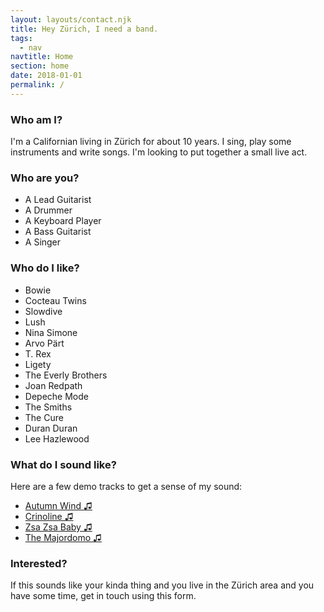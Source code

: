 ```yaml
---
layout: layouts/contact.njk
title: Hey Zürich, I need a band.
tags:
  - nav
navtitle: Home
section: home
date: 2018-01-01
permalink: /
---
```

### Who am I?
I'm a Californian living in Zürich for about 10 years. I sing, play some instruments and write songs. I'm looking to put together a small live act.

### Who are you? 
- A Lead Guitarist
- A Drummer
- A Keyboard Player
- A Bass Guitarist
- A Singer

### Who do I like?
- Bowie
- Cocteau Twins
- Slowdive
- Lush
- Nina Simone
- Arvo Pärt
- T. Rex
- Ligety
- The Everly Brothers
- Joan Redpath
- Depeche Mode
- The Smiths
- The Cure
- Duran Duran
- Lee Hazlewood

### What do I sound like?
Here are a few demo tracks to get a sense of my sound:
- [Autumn Wind &#9835;](songs/autumn.html)
- [Crinoline &#9835;](songs/crinoline.html)
- [Zsa Zsa Baby &#9835;](songs/zsazsa.html)
- [The Majordomo &#9835;](songs/majordomo.html)

### Interested?
If this sounds like your kinda thing and you live in the Zürich area and you have some time, get in touch using this form. 